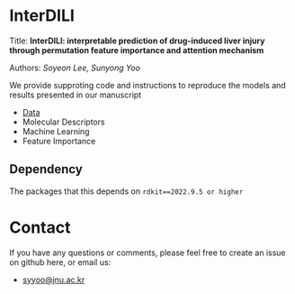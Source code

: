 # InterDILI

Title: **InterDILI: interpretable prediction of drug-induced liver injury through permutation feature importance and attention mechanism**

Authors: *Soyeon Lee, Sunyong Yoo*

We provide supproting code and instructions to reproduce the models and results presented in our manuscript

- [Data](https://github.com/bmil-jnu/InterDILI/blob/main/Data%20Collection/Total_dataset.csv)
- Molecular Descriptors
- Machine Learning
- Feature Importance

## Dependency 

The packages that this depends on
`rdkit==2022.9.5 or higher`

# Contact 

If you have any questions or comments, please feel free to create an issue on github here, or email us:
- syyoo@jnu.ac.kr
